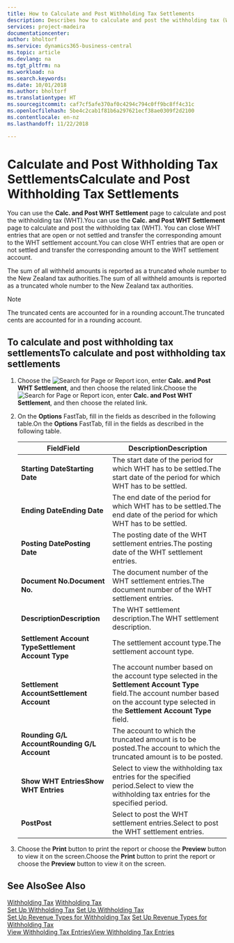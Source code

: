 ```yaml
---
title: How to Calculate and Post Withholding Tax Settlements
description: Describes how to calculate and post the withholding tax (WHT).
services: project-madeira
documentationcenter: 
author: bholtorf
ms.service: dynamics365-business-central
ms.topic: article
ms.devlang: na
ms.tgt_pltfrm: na
ms.workload: na
ms.search.keywords: 
ms.date: 10/01/2018
ms.author: bholtorf
ms.translationtype: HT
ms.sourcegitcommit: caf7cf5afe370af0c4294c794c0ff9bc8ff4c31c
ms.openlocfilehash: 5be4c2cab1f81b6a297621ecf38ae0309f2d2100
ms.contentlocale: en-nz
ms.lasthandoff: 11/22/2018

---
```

# <a name="calculate-and-post-withholding-tax-settlements"></a><span data-ttu-id="d0e6a-103">Calculate and Post Withholding Tax Settlements</span><span class="sxs-lookup"><span data-stu-id="d0e6a-103">Calculate and Post Withholding Tax Settlements</span></span>
<span data-ttu-id="d0e6a-104">You can use the **Calc. and Post WHT Settlement** page to calculate and post the withholding tax (WHT).</span><span class="sxs-lookup"><span data-stu-id="d0e6a-104">You can use the **Calc. and Post WHT Settlement** page to calculate and post the withholding tax (WHT).</span></span> <span data-ttu-id="d0e6a-105">You can close WHT entries that are open or not settled and transfer the corresponding amount to the WHT settlement account.</span><span class="sxs-lookup"><span data-stu-id="d0e6a-105">You can close WHT entries that are open or not settled and transfer the corresponding amount to the WHT settlement account.</span></span>  

<span data-ttu-id="d0e6a-106">The sum of all withheld amounts is reported as a truncated whole number to the New Zealand tax authorities.</span><span class="sxs-lookup"><span data-stu-id="d0e6a-106">The sum of all withheld amounts is reported as a truncated whole number to the New Zealand tax authorities.</span></span>  

> [!NOTE]  
>  <span data-ttu-id="d0e6a-107">The truncated cents are accounted for in a rounding account.</span><span class="sxs-lookup"><span data-stu-id="d0e6a-107">The truncated cents are accounted for in a rounding account.</span></span>  

## <a name="to-calculate-and-post-withholding-tax-settlements"></a><span data-ttu-id="d0e6a-108">To calculate and post withholding tax settlements</span><span class="sxs-lookup"><span data-stu-id="d0e6a-108">To calculate and post withholding tax settlements</span></span>  

1.  <span data-ttu-id="d0e6a-109">Choose the ![Search for Page or Report](../../media/ui-search/search_small.png "Search for Page or Report icon") icon, enter **Calc. and Post WHT Settlement**, and then choose the related link.</span><span class="sxs-lookup"><span data-stu-id="d0e6a-109">Choose the ![Search for Page or Report](../../media/ui-search/search_small.png "Search for Page or Report icon") icon, enter **Calc. and Post WHT Settlement**, and then choose the related link.</span></span>  
2.  <span data-ttu-id="d0e6a-110">On the **Options** FastTab, fill in the fields as described in the following table.</span><span class="sxs-lookup"><span data-stu-id="d0e6a-110">On the **Options** FastTab, fill in the fields as described in the following table.</span></span>  

    |<span data-ttu-id="d0e6a-111">Field</span><span class="sxs-lookup"><span data-stu-id="d0e6a-111">Field</span></span>|<span data-ttu-id="d0e6a-112">Description</span><span class="sxs-lookup"><span data-stu-id="d0e6a-112">Description</span></span>|  
    |---------------------------------|---------------------------------------|  
    |<span data-ttu-id="d0e6a-113">**Starting Date**</span><span class="sxs-lookup"><span data-stu-id="d0e6a-113">**Starting Date**</span></span>|<span data-ttu-id="d0e6a-114">The start date of the period for which WHT has to be settled.</span><span class="sxs-lookup"><span data-stu-id="d0e6a-114">The start date of the period for which WHT has to be settled.</span></span>|  
    |<span data-ttu-id="d0e6a-115">**Ending Date**</span><span class="sxs-lookup"><span data-stu-id="d0e6a-115">**Ending Date**</span></span>|<span data-ttu-id="d0e6a-116">The end date of the period for which WHT has to be settled.</span><span class="sxs-lookup"><span data-stu-id="d0e6a-116">The end date of the period for which WHT has to be settled.</span></span>|  
    |<span data-ttu-id="d0e6a-117">**Posting Date**</span><span class="sxs-lookup"><span data-stu-id="d0e6a-117">**Posting Date**</span></span>|<span data-ttu-id="d0e6a-118">The posting date of the WHT settlement entries.</span><span class="sxs-lookup"><span data-stu-id="d0e6a-118">The posting date of the WHT settlement entries.</span></span>|  
    |<span data-ttu-id="d0e6a-119">**Document No.**</span><span class="sxs-lookup"><span data-stu-id="d0e6a-119">**Document No.**</span></span>|<span data-ttu-id="d0e6a-120">The document number of the WHT settlement entries.</span><span class="sxs-lookup"><span data-stu-id="d0e6a-120">The document number of the WHT settlement entries.</span></span>|  
    |<span data-ttu-id="d0e6a-121">**Description**</span><span class="sxs-lookup"><span data-stu-id="d0e6a-121">**Description**</span></span>|<span data-ttu-id="d0e6a-122">The WHT settlement description.</span><span class="sxs-lookup"><span data-stu-id="d0e6a-122">The WHT settlement description.</span></span>|  
    |<span data-ttu-id="d0e6a-123">**Settlement Account Type**</span><span class="sxs-lookup"><span data-stu-id="d0e6a-123">**Settlement Account Type**</span></span>|<span data-ttu-id="d0e6a-124">The settlement account type.</span><span class="sxs-lookup"><span data-stu-id="d0e6a-124">The settlement account type.</span></span>|  
    |<span data-ttu-id="d0e6a-125">**Settlement Account**</span><span class="sxs-lookup"><span data-stu-id="d0e6a-125">**Settlement Account**</span></span>|<span data-ttu-id="d0e6a-126">The account number based on the account type selected in the **Settlement Account Type** field.</span><span class="sxs-lookup"><span data-stu-id="d0e6a-126">The account number based on the account type selected in the **Settlement Account Type** field.</span></span>|  
    |<span data-ttu-id="d0e6a-127">**Rounding G/L Account**</span><span class="sxs-lookup"><span data-stu-id="d0e6a-127">**Rounding G/L Account**</span></span>|<span data-ttu-id="d0e6a-128">The account to which the truncated amount is to be posted.</span><span class="sxs-lookup"><span data-stu-id="d0e6a-128">The account to which the truncated amount is to be posted.</span></span>|  
    |<span data-ttu-id="d0e6a-129">**Show WHT Entries**</span><span class="sxs-lookup"><span data-stu-id="d0e6a-129">**Show WHT Entries**</span></span>|<span data-ttu-id="d0e6a-130">Select to view the withholding tax entries for the specified period.</span><span class="sxs-lookup"><span data-stu-id="d0e6a-130">Select to view the withholding tax entries for the specified period.</span></span>|  
    |<span data-ttu-id="d0e6a-131">**Post**</span><span class="sxs-lookup"><span data-stu-id="d0e6a-131">**Post**</span></span>|<span data-ttu-id="d0e6a-132">Select to post the WHT settlement entries.</span><span class="sxs-lookup"><span data-stu-id="d0e6a-132">Select to post the WHT settlement entries.</span></span>|  

3.  <span data-ttu-id="d0e6a-133">Choose the **Print** button to print the report or choose the **Preview** button to view it on the screen.</span><span class="sxs-lookup"><span data-stu-id="d0e6a-133">Choose the **Print** button to print the report or choose the **Preview** button to view it on the screen.</span></span>  

## <a name="see-also"></a><span data-ttu-id="d0e6a-134">See Also</span><span class="sxs-lookup"><span data-stu-id="d0e6a-134">See Also</span></span>  
 <span data-ttu-id="d0e6a-135">[Withholding Tax](withholding-tax.md) </span><span class="sxs-lookup"><span data-stu-id="d0e6a-135">[Withholding Tax](withholding-tax.md) </span></span>  
 <span data-ttu-id="d0e6a-136">[Set Up Withholding Tax](how-to-set-up-withholding-tax.md) </span><span class="sxs-lookup"><span data-stu-id="d0e6a-136">[Set Up Withholding Tax](how-to-set-up-withholding-tax.md) </span></span>  
 <span data-ttu-id="d0e6a-137">[Set Up Revenue Types for Withholding Tax](how-to-set-up-revenue-types-for-withholding-tax.md) </span><span class="sxs-lookup"><span data-stu-id="d0e6a-137">[Set Up Revenue Types for Withholding Tax](how-to-set-up-revenue-types-for-withholding-tax.md) </span></span>  
 [<span data-ttu-id="d0e6a-138">View Withholding Tax Entries</span><span class="sxs-lookup"><span data-stu-id="d0e6a-138">View Withholding Tax Entries</span></span>](how-to-view-withholding-tax-entries.md)

